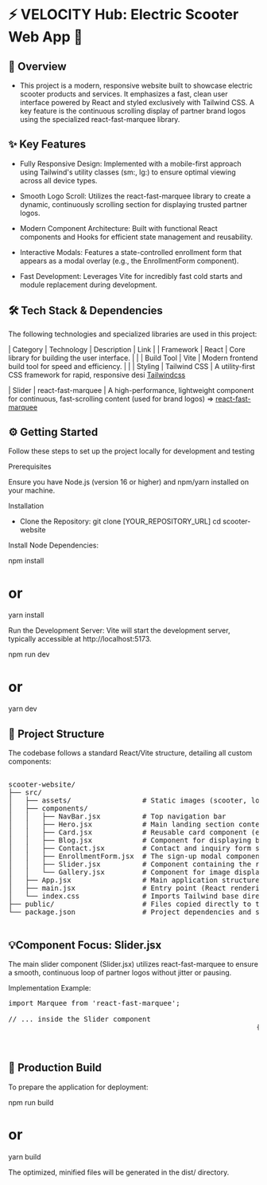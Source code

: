 
# ⚡️ VELOCITY Hub: Electric Scooter Web App 🛵


## 🚀 Overview

- This project is a modern, responsive website built to showcase electric scooter products and services. It emphasizes a fast, clean user interface powered by React and styled exclusively with Tailwind CSS. A key feature is the continuous scrolling display of partner brand logos using the specialized react-fast-marquee library.

## ✨ Key Features

- Fully Responsive Design: Implemented with a mobile-first approach using Tailwind's utility classes (sm:, lg:) to ensure optimal viewing across all device types.

-  Smooth Logo Scroll: Utilizes the react-fast-marquee library to create a dynamic, continuously scrolling section for displaying trusted partner logos.

- Modern Component Architecture: Built with functional React components and Hooks for efficient state management and reusability.

- Interactive Modals: Features a state-controlled enrollment form that appears as a modal overlay (e.g., the EnrollmentForm component).

- Fast Development: Leverages Vite for incredibly fast cold starts and module replacement during development.


## 🛠️ Tech Stack & Dependencies
The following technologies and specialized libraries are used in this project:

| Category | Technology | Description | Link |
| Framework | React | Core library for building the user interface. |  |
| Build Tool | Vite | Modern frontend build tool for speed and efficiency. |  |
| Styling | Tailwind CSS | A utility-first CSS framework for rapid, responsive  desi
 [Tailwindcss](https://tailwindcss.com)

 | Slider | react-fast-marquee | A high-performance, lightweight component for continuous, fast-scrolling content (used for brand logos) => [react-fast-marquee](https://www.npmjs.com/package/react-fast-marquee)

 ## ⚙️ Getting Started
 Follow these steps to set up the project locally for      development and testing

Prerequisites

Ensure you have Node.js (version 16 or higher) and npm/yarn installed on your machine.

Installation

-  Clone the Repository:
git clone [YOUR_REPOSITORY_URL]
cd scooter-website

Install Node Dependencies:

npm install
# or
yarn install


Run the Development Server:
Vite will start the development server, typically accessible at http://localhost:5173.

npm run dev
# or
yarn dev

## 📂 Project Structure
The codebase follows a standard React/Vite structure, detailing all custom components:

<pre>

scooter-website/
├── src/
│   ├── assets/                 # Static images (scooter, logos, icons)
│   ├── components/
│   │   ├── NavBar.jsx          # Top navigation bar
│   │   ├── Hero.jsx            # Main landing section content
│   │   ├── Card.jsx            # Reusable card component (e.g., for features)
│   │   ├── Blog.jsx            # Component for displaying blog or news articles
│   │   ├── Contact.jsx         # Contact and inquiry form section
│   │   ├── EnrollmentForm.jsx  # The sign-up modal component
│   │   ├── Slider.jsx          # Component containing the react-fast-marquee implementation
│   │   └── Gallery.jsx         # Component for image display
│   ├── App.jsx                 # Main application structure and state management
│   ├── main.jsx                # Entry point (React rendering)
│   └── index.css               # Imports Tailwind base directives
├── public/                     # Files copied directly to the build root
└── package.json                # Project dependencies and scripts

</pre>

## 💡Component Focus: Slider.jsx
The main slider component (Slider.jsx) utilizes react-fast-marquee to ensure a smooth, continuous loop of partner logos without jitter or pausing.

Implementation Example:

<pre>
import Marquee from 'react-fast-marquee';

// ... inside the Slider component
<Marquee speed={50} gradient={false}>
  {/* Map through your logos here */}
  {scooterLogos.map((logo) => (
    <img 
      key={logo.id} 
      src={logo.src} 
      alt={logo.alt} 
      className="h-12 w-auto mx-10 grayscale opacity-70 transition hover:opacity-100" 
    />
  ))}
</Marquee>


</pre>

## 🚢 Production Build
To prepare the application for deployment:

npm run build
# or
yarn build


The optimized, minified files will be generated in the dist/ directory.

